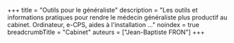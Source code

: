 +++
title = "Outils pour le généraliste"
description = "Les outils et informations pratiques pour rendre le médecin généraliste plus productif au cabinet. Ordinateur, e-CPS, aides à l'installation ..."
noindex = true
breadcrumbTitle = "Cabinet"
auteurs = ["Jean-Baptiste FRON"]
+++
